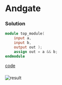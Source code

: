 # Andgate
### Solution
```Verilog
module top_module( 
    input a, 
    input b, 
    output out );
	assign out = a && b;
endmodule
```
[code](6.v)

###
![result]()
